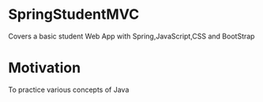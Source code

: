 # SpringStudentMVC
Covers a basic student Web App with Spring,JavaScript,CSS and BootStrap

# Motivation 
To practice various concepts of Java
